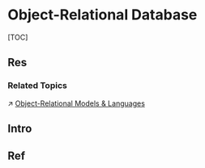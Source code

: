 # Object-Relational Database

[TOC]



## Res
### Related Topics
↗ [Object-Relational Models & Languages](../../🗣️%20Database%20Languages/Object-Based%20Data%20Model%20Languages/Object-Relational%20Models%20&%20Languages/Object-Relational%20Models%20&%20Languages.md)



## Intro


## Ref

